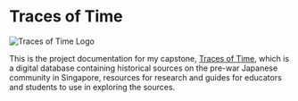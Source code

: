 # Traces of Time
![Traces of Time Logo](http://ctsdh.org/tracesoftime/wp-content/uploads/2021/03/cropped-traces-logo.png)

This is the project documentation for my capstone, [Traces of Time](http://ctsdh.org/tracesoftime/), which is a digital database containing historical sources on the pre-war Japanese community in Singapore, resources for research and guides for educators and students to use in exploring the 
sources.

